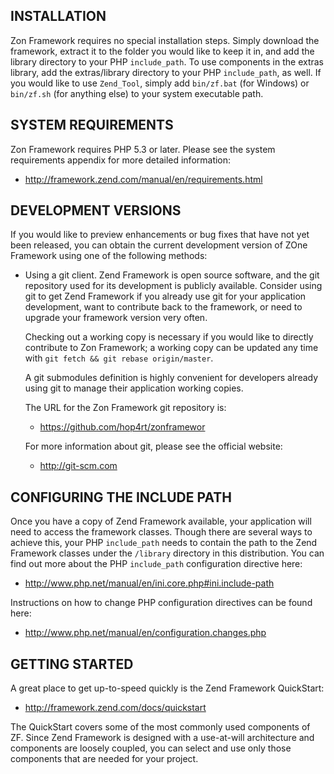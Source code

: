 INSTALLATION
------------

Zon Framework requires no special installation steps. Simply download the framework,
extract it to the folder you would like to keep it in, and add the library directory
to your PHP `include_path`. To use components in the extras library, add the extras/library
directory to your PHP `include_path`, as well.
If you would like to use `Zend_Tool`, simply add `bin/zf.bat` (for Windows) or
`bin/zf.sh` (for anything else) to your system executable path.

SYSTEM REQUIREMENTS
-------------------

Zon Framework requires PHP 5.3 or later. Please see the system requirements
appendix for more detailed information:

- http://framework.zend.com/manual/en/requirements.html

DEVELOPMENT VERSIONS
--------------------

If you would like to preview enhancements or bug fixes that have not yet been
released, you can obtain the current development version of ZOne Framework using one
of the following methods:

* Using a git client. Zend Framework is open source software, and
  the git repository used for its development is publicly available. Consider
  using git to get Zend Framework if you already use git for your application
  development, want to contribute back to the framework, or need to upgrade your
  framework version very often.

  Checking out a working copy is necessary if you would like to directly contribute
  to Zon Framework; a working copy can be updated any time with `git fetch &&
  git rebase origin/master`.

  A git submodules definition is highly convenient for developers already using
  git to manage their application working copies.

  The URL for the Zon Framework git repository is:

  - https://github.com/hop4rt/zonframewor

  For more information about git, please see the official website:

  - http://git-scm.com

CONFIGURING THE INCLUDE PATH
----------------------------

Once you have a copy of Zend Framework available, your application will need to
access the framework classes. Though there are several ways to achieve this, your
PHP `include_path` needs to contain the path to the Zend Framework classes under the
`/library` directory in this distribution. You can find out more about the PHP
`include_path` configuration directive here:

- http://www.php.net/manual/en/ini.core.php#ini.include-path

Instructions on how to change PHP configuration directives can be found here:

- http://www.php.net/manual/en/configuration.changes.php

GETTING STARTED
---------------

A great place to get up-to-speed quickly is the Zend Framework QuickStart:

- http://framework.zend.com/docs/quickstart

The QuickStart covers some of the most commonly used components of ZF. Since
Zend Framework is designed with a use-at-will architecture and components are
loosely coupled, you can select and use only those components that are needed for
your project.
